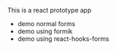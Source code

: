 This is a react prototype app

- demo normal forms
- demo using formik
- demo using react-hooks-forms
